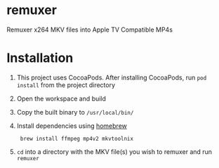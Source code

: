 # remuxer
Remuxer x264 MKV files into Apple TV Compatible MP4s

# Installation

1. This project uses CocoaPods. After installing CocoaPods, run `pod install` from the project directory
2. Open the workspace and build
3. Copy the built binary to `/usr/local/bin/`
4. Install dependencies using [homebrew](http://brew.sh)

        brew install ffmpeg mp4v2 mkvtoolnix
5. `cd` into a directory with the MKV file(s) you wish to remuxer and run `remuxer`